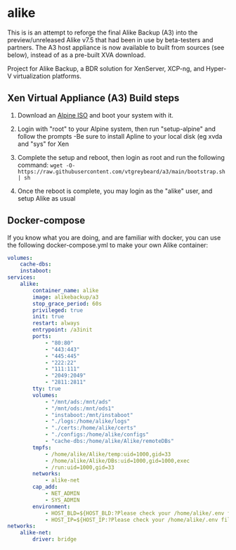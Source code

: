 # alike

This is is an attempt to reforge the final Alike Backup (A3) into the preview/unreleased Alike v7.5 that had been in use by beta-testers and partners.
The A3 host appliance is now available to built from sources (see below), instead of as a pre-built XVA download.


Project for Alike Backup, a BDR solution for XenServer, XCP-ng, and Hyper-V virtualization platforms. 

## Xen Virtual Appliance (A3) Build steps
1. Download an [Alpine ISO](https://alpinelinux.org/downloads/) and boot your system with it.
2. Login with "root" to your Alpine system, then run "setup-alpine" and follow the prompts
	-Be sure to install Apline to your local disk (eg xvda and "sys" for Xen
3. Complete the setup and reboot, then login as root and run the following command: 
`wget -O- https://raw.githubusercontent.com/vtgreybeard/a3/main/bootstrap.sh | sh`

4. Once the reboot is complete, you may login as the "alike" user, and setup Alike as usual

## Docker-compose

If you know what you are doing, and are familiar with docker, you can use the following docker-compose.yml to make your own Alike container:
```yaml
volumes:
    cache-dbs:
    instaboot:
services:
    alike:
        container_name: alike
        image: alikebackup/a3
        stop_grace_period: 60s
        privileged: true
        init: true
        restart: always
        entrypoint: /a3init
        ports:
            - "80:80"
            - "443:443"
            - "445:445"
            - "222:22"
            - "111:111"
            - "2049:2049"
            - "2811:2811"
        tty: true
        volumes:
            - "/mnt/ads:/mnt/ads"
            - "/mnt/ods:/mnt/ods1"
            - "instaboot:/mnt/instaboot"
            - "./logs:/home/alike/logs"
            - "./certs:/home/alike/certs"
            - "./configs:/home/alike/configs"
            - "cache-dbs:/home/alike/Alike/remoteDBs"
        tmpfs:
            - /home/alike/Alike/temp:uid=1000,gid=33
            - /home/alike/Alike/DBs:uid=1000,gid=1000,exec
            - /run:uid=1000,gid=33
        networks:
            - alike-net
        cap_add:
            - NET_ADMIN
            - SYS_ADMIN
        environment:
            - HOST_BLD=${HOST_BLD:?Please check your /home/alike/.env file}
            - HOST_IP=${HOST_IP:?Please check your /home/alike/.env file}
networks:             
    alike-net:         
        driver: bridge 

```
